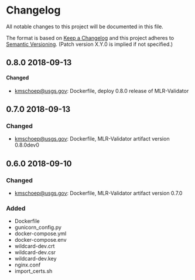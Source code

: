 # Changelog
All notable changes to this project will be documented in this file.

The format is based on [Keep a Changelog](http://keepachangelog.com/en/1.0.0/)
and this project adheres to [Semantic Versioning](http://semver.org/spec/v2.0.0.html). (Patch version X.Y.0 is implied if not specified.)

## 0.8.0 2018-09-13
#### Changed
- kmschoep@usgs.gov: Dockerfile, deploy 0.8.0 release of MLR-Validator

## 0.7.0 2018-09-13
### Changed
- kmschoep@usgs.gov: Dockerfile, MLR-Validator artifact version 0.8.0dev0

## 0.6.0 2018-09-10
### Changed
- kmschoep@usgs.gov: Dockerfile, MLR-Validator artifact version 0.7.0

### Added
- Dockerfile
- gunicorn_config.py
- docker-compose.yml
- docker-compose.env
- wildcard-dev.crt
- wildcard-dev.csr
- wildcard-dev.key
- nginx.conf
- import_certs.sh